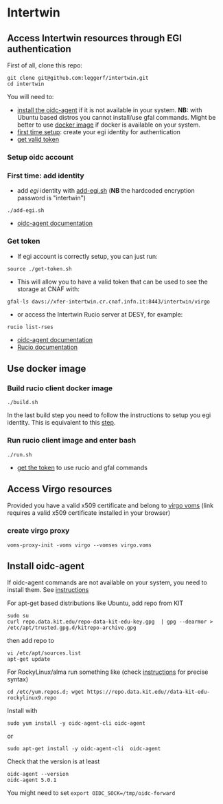 # Intertwin

## Access Intertwin resources through EGI authentication

First of all, clone this repo:

```
git clone git@github.com:leggerf/intertwin.git
cd intertwin
```

You will need to:

- [install the oidc-agent](#install-oidc-agent) if it is not available in your system. **NB:** with Ubuntu based distros you cannot install/use gfal commands. Might be better to use [docker image](#use-docker-image) if docker is available on your system. 
- [first time setup](#first-time-add-identity): create your egi identity for authentication
- [get valid token](#get-token)

### Setup oidc account

### First time: add identity

- add *egi* identity with [add-egi.sh](./add-egi.sh) (**NB**  the hardcoded encryption password is "intertwin")
```
./add-egi.sh
```
- [oidc-agent documentation](https://indigo-dc.gitbook.io/oidc-agent/)

### Get token

- If egi account is correctly setup, you can just run:
```
source ./get-token.sh
```
- This will allow you to have a valid token that can be used to see the storage at CNAF with:
```
gfal-ls davs://xfer-intertwin.cr.cnaf.infn.it:8443/intertwin/virgo
```
- or access the Intertwin Rucio server at DESY, for example:
```
rucio list-rses
```
- [oidc-agent documentation](https://indigo-dc.gitbook.io/oidc-agent/)
- [Rucio documentation](https://rucio.cern.ch/documentation/user/setting_up_the_rucio_client)

## Use docker image

### Build rucio client docker image

```
./build.sh
```
In the last build step you need to follow the instructions to setup you egi identity.
This is equivalent to this [step](#first-time-add-identity).

### Run rucio client image and enter bash

```
./run.sh
```

-  [get the token](#get-openid-token-and-setup-env) to use rucio and gfal commands 

## Access Virgo resources

Provided you have a valid x509 certificate and belong to [virgo voms](https://voms.cnaf.infn.it:8443/voms/virgo) (link requires a valid x509 certificate installed in your browser)

### create virgo proxy

```
voms-proxy-init -voms virgo --vomses virgo.voms 
```


## Install oidc-agent

If oidc-agent commands are not available on your system, you need to install them. See [instructions](http://repo.data.kit.edu/) 

For apt-get based distributions like Ubuntu, add repo from KIT
```
sudo su
curl repo.data.kit.edu/repo-data-kit-edu-key.gpg  | gpg --dearmor > /etc/apt/trusted.gpg.d/kitrepo-archive.gpg
```
then add repo to
```
vi /etc/apt/sources.list
apt-get update
```

For RockyLinux/alma run something like (check  [instructions](http://repo.data.kit.edu/) for precise syntax)
 ```
cd /etc/yum.repos.d; wget https://repo.data.kit.edu//data-kit-edu-rockylinux9.repo
```

Install with 
``` 
sudo yum install -y oidc-agent-cli oidc-agent
```
or 
```
sudo apt-get install -y oidc-agent-cli  oidc-agent
```
Check that the version is at least
```
oidc-agent --version
oidc-agent 5.0.1
```
You might need to set ```export OIDC_SOCK=/tmp/oidc-forward```


